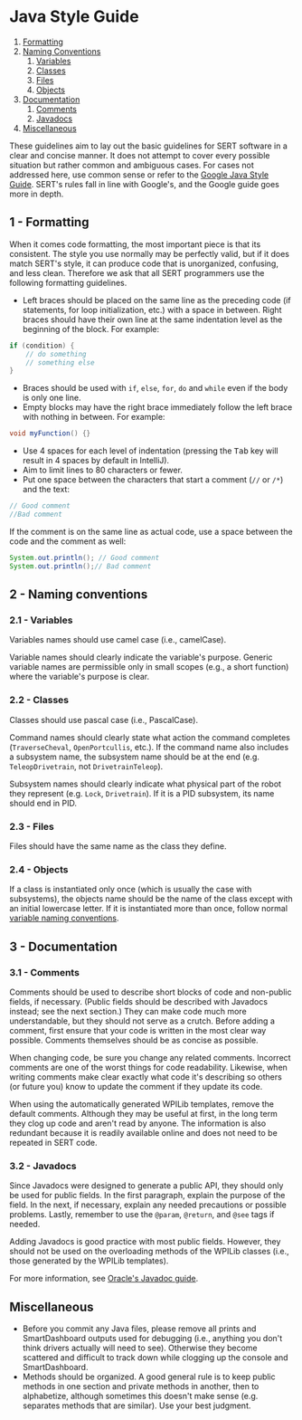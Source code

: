 # Java Style Guide

1. [Formatting](#1---formatting)
1. [Naming Conventions](#2---naming-conventions)
    1. [Variables](#21---variables)
    1. [Classes](#22---classes)
    1. [Files](#23---files)
    1. [Objects](#24---objects)
1. [Documentation](#3---documentation)
    1. [Comments](#31---comments)
    1. [Javadocs](#32---javadocs)
1. [Miscellaneous](#4---miscellaneous)

These guidelines aim to lay out the basic guidelines for SERT software in a
clear and concise manner. It does not attempt to cover every possible situation
but rather common and ambiguous cases. For cases not addressed here, use common
sense or refer to the
[Google Java Style Guide](https://google.github.io/styleguide/javaguide.html).
SERT's rules fall in line with Google's, and the Google guide goes more in
depth.

## 1 - Formatting

When it comes code formatting, the most important piece is that its consistent.
The style you use normally may be perfectly valid, but if it does match SERT's
style, it can produce code that is unorganized, confusing, and less clean.
Therefore we ask that all SERT programmers use the following formatting
guidelines.

- Left braces should be placed on the same line as the preceding code (if
statements, for loop initialization, etc.) with a space in between. Right braces
should have their own line at the same indentation level as the beginning of the
block. For example:

```java
if (condition) {
    // do something
    // something else
}
```

- Braces should be used with `if`, `else`, `for`, `do` and `while` even if the
body is only one line.
- Empty blocks may have the right brace immediately follow the left brace with
nothing in between. For example:

```java
void myFunction() {}
```

- Use 4 spaces for each level of indentation (pressing the <kbd>Tab</kbd> key
will result in 4 spaces by default in IntelliJ).
- Aim to limit lines to 80 characters or fewer.
- Put one space between the characters that start a comment (`//` or `/*`) and
the text:

```java
// Good comment
//Bad comment
```

If the comment is on the same line as actual code, use a space between the code
and the comment as well:

```java
System.out.println(); // Good comment
System.out.println();// Bad comment
```

## 2 - Naming conventions

### 2.1 - Variables

Variables names should use camel case (i.e., camelCase).

Variable names should clearly indicate the variable's purpose. Generic variable
names are permissible only in small scopes (e.g., a short function) where the
variable's purpose is clear.

### 2.2 - Classes

Classes should use pascal case (i.e., PascalCase).

Command names should clearly state what action the command completes
(`TraverseCheval`, `OpenPortcullis`, etc.). If the command name also includes a
subsystem name, the subsystem name should be at the end (e.g.
`TeleopDrivetrain`, not `DrivetrainTeleop`).

Subsystem names should clearly indicate what physical part of the robot they
represent (e.g. `Lock`, `Drivetrain`). If it is a PID subsystem, its name should
end in PID.

### 2.3 - Files

Files should have the same name as the class they define.

### 2.4 - Objects

If a class is instantiated only once (which is usually the case with
subsystems), the objects name should be the name of the class except with an
initial lowercase letter. If it is instantiated more than once, follow normal
[variable naming conventions](#1---variables).

## 3 - Documentation

### 3.1 - Comments

Comments should be used to describe short blocks of code and non-public fields,
if necessary. (Public fields should be described with Javadocs instead; see the
next section.) They can make code much more understandable, but they should not
serve as a crutch. Before adding a comment, first ensure that your code is
written in the most clear way possible. Comments themselves should be as concise
as possible.

When changing code, be sure you change any related comments. Incorrect comments
are one of the worst things for code readability. Likewise, when writing
comments make clear exactly what code it's describing so others (or future you)
know to update the comment if they update its code.

When using the automatically generated WPILib templates, remove the default
comments. Although they may be useful at first, in the long term they clog up
code and aren't read by anyone. The information is also redundant because it is
readily available online and does not need to be repeated in SERT code.

### 3.2 - Javadocs

Since Javadocs were designed to generate a public API, they should only be used
for public fields. In the first paragraph, explain the purpose of the field. In
the next, if necessary, explain any needed precautions or possible  problems.
Lastly, remember to use the `@param`, `@return`, and `@see` tags if needed.

Adding Javadocs is good practice with most public fields. However, they should
not be used on the overloading methods of the WPILib classes (i.e., those
generated by the WPILib templates).

For more information, see
[Oracle's Javadoc guide](http://www.oracle.com/technetwork/articles/java/index-137868.html).

## Miscellaneous

- Before you commit any Java files, please remove all prints and SmartDashboard
outputs used for debugging (i.e., anything you don't think drivers actually will
need to see). Otherwise they become scattered and difficult to track down while
clogging up the console and SmartDashboard.
- Methods should be organized. A good general rule is to keep public methods in
one section and private methods in another, then to alphabetize, although
sometimes this doesn't make sense (e.g. separates methods that are similar).
Use your best judgment.
